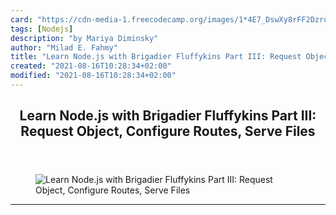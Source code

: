 ```yaml
---
card: "https://cdn-media-1.freecodecamp.org/images/1*4E7_DswXy8rFF2Dzrq1H3A.jpeg"
tags: [Nodejs]
description: "by Mariya Diminsky"
author: "Milad E. Fahmy"
title: "Learn Node.js with Brigadier Fluffykins Part III: Request Object, Configure Routes, Serve Files"
created: "2021-08-16T10:28:34+02:00"
modified: "2021-08-16T10:28:34+02:00"
---
```

<div class="site-wrapper">
<main id="site-main" class="site-main outer">
<div class="inner">
<article class="post-full post tag-nodejs tag-javascript tag-web-development tag-programming tag-software-development ">
<header class="post-full-header">
<h1 class="post-full-title">Learn Node.js with Brigadier Fluffykins Part III: Request Object, Configure Routes, Serve Files</h1>
</header>
<figure class="post-full-image">
<picture>
<source media="(max-width: 700px)" sizes="1px" srcset="data:image/gif;base64,R0lGODlhAQABAIAAAAAAAP///yH5BAEAAAAALAAAAAABAAEAAAIBRAA7 1w">
<source media="(min-width: 701px)" sizes="(max-width: 800px) 400px,
(max-width: 1170px) 700px,
1400px" srcset="https://cdn-media-1.freecodecamp.org/images/1*4E7_DswXy8rFF2Dzrq1H3A.jpeg 300w,
https://cdn-media-1.freecodecamp.org/images/1*4E7_DswXy8rFF2Dzrq1H3A.jpeg 600w,
https://cdn-media-1.freecodecamp.org/images/1*4E7_DswXy8rFF2Dzrq1H3A.jpeg 1000w,
https://cdn-media-1.freecodecamp.org/images/1*4E7_DswXy8rFF2Dzrq1H3A.jpeg 2000w">
<img onerror="this.style.display='none'" src="https://cdn-media-1.freecodecamp.org/images/1*4E7_DswXy8rFF2Dzrq1H3A.jpeg" alt="Learn Node.js with Brigadier Fluffykins Part III: Request Object, Configure Routes, Serve Files">
</picture>
</figure>
<section class="post-full-content">
<div class="post-content medium-migrated-article">
</div>
<hr>
</section>
</article>
</div>
</main>
</div>
<!-- Google Tag Manager (noscript) -->
<!-- End Google Tag Manager (noscript) -->
